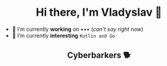 <h1 align="center">Hi there, I'm Vladyslav 👋</h1>

- 🔭 I’m currently <b>working</b> on &#8226;&#8226;&#8226; (<i>can't say right now</i>)
- 🌱 I’m currently <b>interesting</b> ```Kotlin and Go```

<h2 align="center">Cyberbarkers 🐕</h2>
